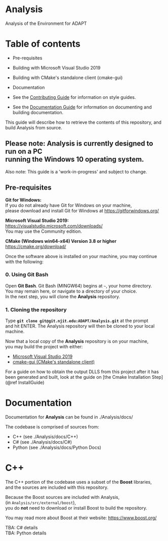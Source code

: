 # Analysis

Analysis of the Environment for ADAPT

# Table of contents
- Pre-requisites
- Building with Microsoft Visual Studio 2019
- Building with CMake's standalone client (cmake-gui)
- Documentation

- See the [Contributing Guide](docs/Contributing.md) for information on style guides.
- See the [Documentation Guide](docs/Documentation.md) for information on documenting and building documentation.


This guide will describe how to retrieve the contents of this repository,
and build Analysis from source.

<h2>Please note:
Analysis is currently designed to run on a PC<br>
running the Windows 10 operating system.</h2>
Also note: This guide is a 'work-in-progress' and subject to change.

<h2>Pre-requisites</h2>

<b>Git for Windows:</b><br>
If you do not already have Git for Windows on your machine,<br>
please download and install Git for Windows at https://gitforwindows.org/

<b>Microsoft Visual Studio 2019:</b><br>
https://visualstudio.microsoft.com/downloads/<br>
You may use the Community edition.

<b>CMake (Windows win64-x64) Version 3.8 or higher </b><br>
https://cmake.org/download/

Once the software above is installed on your machine,
you may continue with the following:

<h3>0. Using Git Bash</h3>
Open <b>Git Bash</b>.
Git Bash (MINGW64) begins at <code>~</code>, your home directory.<br>
You may remain here, or navigate to a directory of your choice.<br>
In the next step, you will clone the <b>Analysis</b> repository.

<h3>1. Cloning the repository</h3>
Type <code><b>git clone git@git.njit.edu:ADAPT/Analysis.git</b></code> at the prompt<br>
and hit ENTER. The Analysis repository will then be cloned to your local machine.

Now that a local copy of the <b>Analysis</b> repository is on your machine,<br>
you may build the project with either:
- [Microsoft Visual Studio 2019](docs/BuildVS.md)
- [cmake-gui (CMake's standalone client)](docs/BuildCMake.md)


For a guide on how to obtain the output DLLS from this project after it has been generated and built, look at the guide on [the Cmake Installation Step](@ref InstallGuide)

# Documentation
Documentation for <b>Analysis</b> can be found in ./Analysis/docs/

The codebase is comprised of sources from:
<br>
- C++ (see ./Analysis/docs/C++)
- C#  (see ./Analysis/docs/C#)
- Python (see ./Analysis/docs/Python Docs)

# C++
The C++ portion of the codebase uses a subset of the <b>Boost</b> libraries,<br>
and the sources are included with this repository.

Because the Boost sources are included with Analysis,<br>
(in <code>Analysis/src/external/boost</code>),<br>
you do <b>not</b> need to download or install Boost to build the repository.

You may read more about Boost at their website: https://www.boost.org/

TBA: C# details<br>
TBA: Python details<br>
